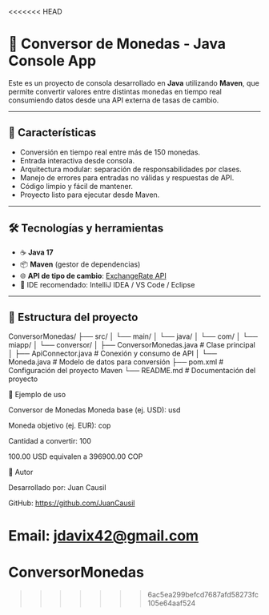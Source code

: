 <<<<<<< HEAD
# 💱 Conversor de Monedas - Java Console App

Este es un proyecto de consola desarrollado en **Java** utilizando **Maven**, que permite convertir valores entre distintas monedas en tiempo real consumiendo datos desde una API externa de tasas de cambio.

---

## 📌 Características

- Conversión en tiempo real entre más de 150 monedas.
- Entrada interactiva desde consola.
- Arquitectura modular: separación de responsabilidades por clases.
- Manejo de errores para entradas no válidas y respuestas de API.
- Código limpio y fácil de mantener.
- Proyecto listo para ejecutar desde Maven.

---

## 🛠️ Tecnologías y herramientas

- ☕ **Java 17**
- 📦 **Maven** (gestor de dependencias)
- 🌐 **API de tipo de cambio**: [ExchangeRate API](https://www.exchangerate-api.com/)
- 🧪 IDE recomendado: IntelliJ IDEA / VS Code / Eclipse

---

## 📁 Estructura del proyecto

ConversorMonedas/
├── src/
│ └── main/
│ └── java/
│ └── com/
│ └── miapp/
│ └── conversor/
│ ├── ConversorMonedas.java # Clase principal
│ ├── ApiConnector.java # Conexión y consumo de API
│ └── Moneda.java # Modelo de datos para conversión
├── pom.xml # Configuración del proyecto Maven
└── README.md # Documentación del proyecto



🧪 Ejemplo de uso

Conversor de Monedas
Moneda base (ej. USD): usd

Moneda objetivo (ej. EUR): cop

Cantidad a convertir: 100

100.00 USD equivalen a 396900.00 COP





🧠 Autor

Desarrollado por: Juan Causil

GitHub: https://github.com/JuanCausil

Email: jdavix42@gmail.com
=======
# ConversorMonedas
>>>>>>> 6ac5ea299befcd7687afd58273fc105e64aaf524
